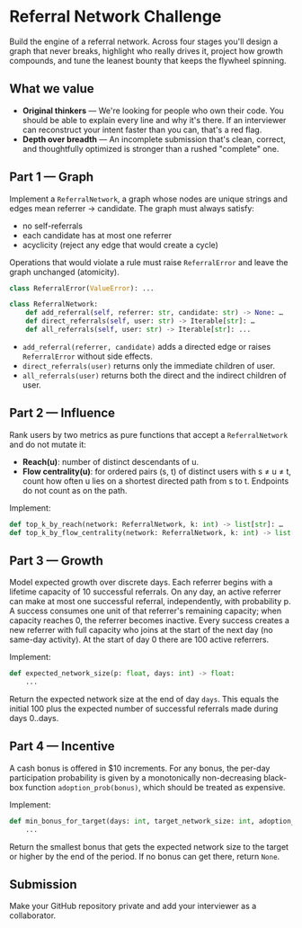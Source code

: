 # Referral Network Challenge

Build the engine of a referral network. Across four stages you'll design a graph that never breaks, highlight who really drives it, project how growth compounds, and tune the leanest bounty that keeps the flywheel spinning.

## What we value

- **Original thinkers** — We're looking for people who own their code. You should be able to explain every line and why it's there. If an interviewer can reconstruct your intent faster than you can, that's a red flag.
- **Depth over breadth** — An incomplete submission that's clean, correct, and thoughtfully optimized is stronger than a rushed "complete" one.

## Part 1 — Graph

Implement a `ReferralNetwork`, a graph whose nodes are unique strings and edges mean referrer → candidate. The graph must always satisfy:

- no self-referrals
- each candidate has at most one referrer
- acyclicity (reject any edge that would create a cycle)

Operations that would violate a rule must raise `ReferralError` and leave the graph unchanged (atomicity).

```python
class ReferralError(ValueError): ...

class ReferralNetwork: 
    def add_referral(self, referrer: str, candidate: str) -> None: …
    def direct_referrals(self, user: str) -> Iterable[str]: …
    def all_referrals(self, user: str) -> Iterable[str]: ...
```

- `add_referral(referrer, candidate)` adds a directed edge or raises `ReferralError` without side effects.
- `direct_referrals(user)` returns only the immediate children of user.
- `all_referrals(user)` returns both the direct and the indirect children of user.

## Part 2 — Influence

Rank users by two metrics as pure functions that accept a `ReferralNetwork` and do not mutate it:

- **Reach(u)**: number of distinct descendants of u.
- **Flow centrality(u)**: for ordered pairs (s, t) of distinct users with s ≠ u ≠ t, count how often u lies on a shortest directed path from s to t. Endpoints do not count as on the path.

Implement:

```python
def top_k_by_reach(network: ReferralNetwork, k: int) -> list[str]: …
def top_k_by_flow_centrality(network: ReferralNetwork, k: int) -> list[str]: …
```

## Part 3 — Growth

Model expected growth over discrete days. Each referrer begins with a lifetime capacity of 10 successful referrals. On any day, an active referrer can make at most one successful referral, independently, with probability p. A success consumes one unit of that referrer's remaining capacity; when capacity reaches 0, the referrer becomes inactive. Every success creates a new referrer with full capacity who joins at the start of the next day (no same-day activity). At the start of day 0 there are 100 active referrers.

Implement:

```python
def expected_network_size(p: float, days: int) -> float: 
    ...
```

Return the expected network size at the end of day `days`. This equals the initial 100 plus the expected number of successful referrals made during days 0..days.

## Part 4 — Incentive

A cash bonus is offered in $10 increments. For any bonus, the per-day participation probability is given by a monotonically non-decreasing black-box function `adoption_prob(bonus)`, which should be treated as expensive.

Implement:

```python
def min_bonus_for_target(days: int, target_network_size: int, adoption_prob) -> Optional[int]:
    ...
```

Return the smallest bonus that gets the expected network size to the target or higher by the end of the period. If no bonus can get there, return `None`.

## Submission

Make your GitHub repository private and add your interviewer as a collaborator.

